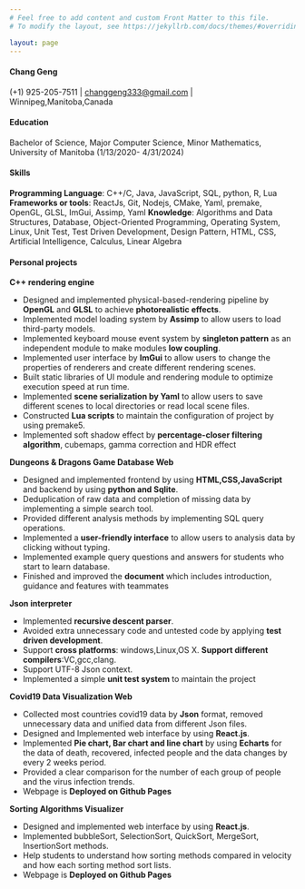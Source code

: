 ```yaml
---
# Feel free to add content and custom Front Matter to this file.
# To modify the layout, see https://jekyllrb.com/docs/themes/#overriding-theme-defaults

layout: page
---
```


#### **Chang Geng**
(+1) 925-205-7511 | changgeng333@gmail.com | Winnipeg,Manitoba,Canada

#### **Education**
Bachelor of Science, Major Computer Science, Minor Mathematics, University of Manitoba (1/13/2020- 4/31/2024)

#### **Skills**
**Programming Language**: C++/C, Java, JavaScript, SQL, python, R, Lua   
**Frameworks or tools**: ReactJs, Git, Nodejs, CMake, Yaml, premake, OpenGL,   GLSL, ImGui, Assimp, Yaml
**Knowledge**: Algorithms and Data Structures, Database, Object-Oriented Programming, Operating System, Linux, Unit Test, Test Driven Development, Design Pattern, HTML, CSS, Artificial Intelligence, Calculus, Linear Algebra

#### **Personal projects**
  **C++ rendering engine**   

* Designed and implemented physical-based-rendering pipeline by **OpenGL** and **GLSL** to achieve **photorealistic effects**.
* Implemented model loading system by **Assimp** to allow users to load third-party models.
* Implemented keyboard mouse event system by **singleton pattern** as an independent module to make modules **low coupling**.
* Implemented user interface by **ImGui** to allow users to change the properties of renderers and create different rendering scenes.
* Built static libraries of UI module and rendering module to optimize execution speed at run time.
* Implemented **scene serialization by Yaml** to allow users to save different scenes to local directories or read local scene 
files.
* Constructed **Lua scripts** to maintain the configuration of project by using premake5. 
* Implemented soft shadow effect by **percentage-closer filtering algorithm**, cubemaps, gamma correction and HDR effect   

**Dungeons & Dragons Game Database Web**

* Designed and implemented frontend by using **HTML,CSS,JavaScript** and backend by using **python and Sqlite**.
* Deduplication of raw data and completion of missing data by implementing a simple search tool. 
* Provided different analysis methods by implementing SQL query operations.
* Implemented a **user-friendly interface** to allow users to analysis data by clicking without typing.
* Implemented example query questions and answers for students who start to learn database.
* Finished and improved the **document** which includes introduction, guidance and features with teammates

**Json interpreter**   

* Implemented **recursive descent parser**.
* Avoided extra unnecessary code and untested code by applying **test driven development**.
* Support **cross platforms**: windows,Linux,OS X. **Support different compilers**:VC,gcc,clang.
* Support UTF-8 Json context.
* Implemented a simple **unit test system** to maintain the project

**Covid19 Data Visualization Web**

* Collected most countries covid19 data by **Json** format, removed unnecessary data and unified data from different Json 
files.
* Designed and Implemented web interface by using **React.js**.
* Implemented **Pie chart, Bar chart and line chart** by using **Echarts** for the data of death, recovered, infected people and the data changes by every 2 weeks period. 
* Provided a clear comparison for the number of each group of people and the virus infection trends.
* Webpage is **Deployed on Github Pages**

**Sorting Algorithms Visualizer** 

* Designed and implemented web interface by using **React.js**.
* Implemented bubbleSort, SelectionSort, QuickSort, MergeSort, InsertionSort methods. 
* Help students to understand how sorting methods compared in velocity and how each sorting method sort lists.
* Webpage is **Deployed on Github Pages**